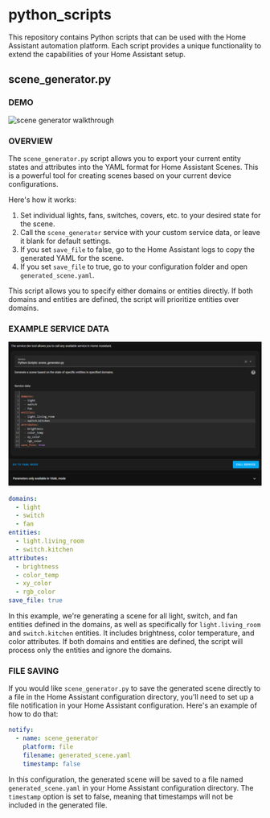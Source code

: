 # python_scripts

This repository contains Python scripts that can be used with the Home Assistant automation platform. Each script provides a unique functionality to extend the capabilities of your Home Assistant setup.

## scene_generator.py

### DEMO

![scene generator walkthrough](https://github.com/sunnythaper/python_scripts/raw/master/readme-assets/scene_generator.gif)

### OVERVIEW

The `scene_generator.py` script allows you to export your current entity states and attributes into the YAML format for Home Assistant Scenes. This is a powerful tool for creating scenes based on your current device configurations.

Here's how it works:

1. Set individual lights, fans, switches, covers, etc. to your desired state for the scene.
2. Call the `scene_generator` service with your custom service data, or leave it blank for default settings.
3. If you set `save_file` to false, go to the Home Assistant logs to copy the generated YAML for the scene.
4. If you set `save_file` to true, go to your configuration folder and open `generated_scene.yaml`.

This script allows you to specify either domains or entities directly. If both domains and entities are defined, the script will prioritize entities over domains.

### EXAMPLE SERVICE DATA

![example service call](https://github.com/sunnythaper/python_scripts/raw/master/readme-assets/service_call.png)

```yaml
domains:
  - light
  - switch
  - fan
entities:
  - light.living_room
  - switch.kitchen
attributes:
  - brightness
  - color_temp
  - xy_color
  - rgb_color
save_file: true
```

In this example, we're generating a scene for all light, switch, and fan entities defined in the domains, as well as specifically for `light.living_room` and `switch.kitchen` entities. It includes brightness, color temperature, and color attributes. If both domains and entities are defined, the script will process only the entities and ignore the domains.

### FILE SAVING

If you would like `scene_generator.py` to save the generated scene directly to a file in the Home Assistant configuration directory, you'll need to set up a file notification in your Home Assistant configuration. Here's an example of how to do that:

```yaml
notify:
  - name: scene_generator
    platform: file
    filename: generated_scene.yaml
    timestamp: false
```

In this configuration, the generated scene will be saved to a file named `generated_scene.yaml` in your Home Assistant configuration directory. The `timestamp` option is set to false, meaning that timestamps will not be included in the generated file.
